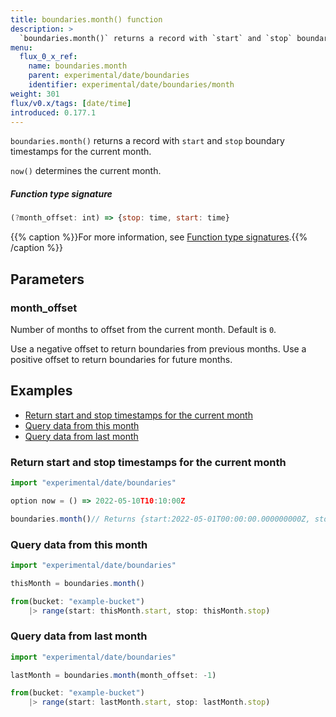 ```yaml
---
title: boundaries.month() function
description: >
  `boundaries.month()` returns a record with `start` and `stop` boundary timestamps for the current month.
menu:
  flux_0_x_ref:
    name: boundaries.month
    parent: experimental/date/boundaries
    identifier: experimental/date/boundaries/month
weight: 301
flux/v0.x/tags: [date/time]
introduced: 0.177.1
---
```


<!------------------------------------------------------------------------------

IMPORTANT: This page was generated from comments in the Flux source code. Any
edits made directly to this page will be overwritten the next time the
documentation is generated. 

To make updates to this documentation, update the function comments above the
function definition in the Flux source code:

https://github.com/influxdata/flux/blob/master/stdlib/experimental/date/boundaries/boundaries.flux#L386-L392

Contributing to Flux: https://github.com/influxdata/flux#contributing
Fluxdoc syntax: https://github.com/influxdata/flux/blob/master/docs/fluxdoc.md

------------------------------------------------------------------------------->

`boundaries.month()` returns a record with `start` and `stop` boundary timestamps for the current month.

`now()` determines the current month.

##### Function type signature

```js
(?month_offset: int) => {stop: time, start: time}
```

{{% caption %}}For more information, see [Function type signatures](/flux/v0.x/function-type-signatures/).{{% /caption %}}

## Parameters

### month_offset

Number of months to offset from the current month. Default is `0`.

Use a negative offset to return boundaries from previous months.
Use a positive offset to return boundaries for future months.


## Examples

- [Return start and stop timestamps for the current month](#return-start-and-stop-timestamps-for-the-current-month)
- [Query data from this month](#query-data-from-this-month)
- [Query data from last month](#query-data-from-last-month)

### Return start and stop timestamps for the current month

```js
import "experimental/date/boundaries"

option now = () => 2022-05-10T10:10:00Z

boundaries.month()// Returns {start:2022-05-01T00:00:00.000000000Z, stop:2022-06-01T00:00:00.000000000Z}


```


### Query data from this month

```js
import "experimental/date/boundaries"

thisMonth = boundaries.month()

from(bucket: "example-bucket")
    |> range(start: thisMonth.start, stop: thisMonth.stop)

```


### Query data from last month

```js
import "experimental/date/boundaries"

lastMonth = boundaries.month(month_offset: -1)

from(bucket: "example-bucket")
    |> range(start: lastMonth.start, stop: lastMonth.stop)

```

